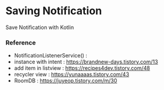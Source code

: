 # Saving Notification
Save Notification with Kotlin


### Reference
- NotificationListenerService() : 
- instance with intent : https://brandnew-days.tistory.com/13
- add item in listview : https://recipes4dev.tistory.com/48
- recycler view : https://yunaaaas.tistory.com/43
- RoomDB : https://juyeop.tistory.com/m/30
